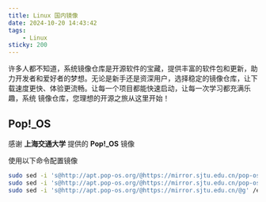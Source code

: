```yaml
---
title: Linux 国内镜像
date: 2024-10-20 14:43:42
tags:
	- Linux
sticky: 200
---
```


许多人都不知道，系统镜像仓库是开源软件的宝藏，提供丰富的软件包和更新，助力开发者和爱好者的梦想。无论是新手还是资深用户，选择稳定的镜像仓库，让下载速度更快、体验更流畅。让每一个项目都能快速启动，让每一次学习都充满乐趣，系统 镜像仓库，您理想的开源之旅从这里开始！

<!-- more -->

## **Pop!_OS**

感谢 **上海交通大学** 提供的 **Pop!_OS** 镜像

使用以下命令配置镜像

```bash
sudo sed -i 's@http://apt.pop-os.org/@https://mirror.sjtu.edu.cn/pop-os/@g' /etc/apt/sources.list.d/pop-os-apps.sources
sudo sed -i 's@http://apt.pop-os.org/@https://mirror.sjtu.edu.cn/pop-os/@g' /etc/apt/sources.list.d/pop-os-release.sources
sudo sed -i 's@http://apt.pop-os.org/@https://mirror.sjtu.edu.cn/@g' /etc/apt/sources.list.d/system.sources
```
